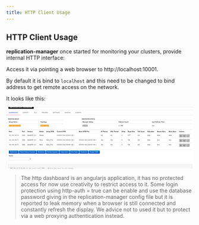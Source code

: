 ```yaml
---
title: HTTP Client Usage
---
```


## HTTP Client Usage

**replication-manager**  once started for monitoring your clusters, provide internal HTTP interface:

Access it via pointing a web browser to  http://localhost:10001.

By default it is bind  to `localhost` and this need to be changed to bind address to get remote access on the network.

It looks like this:

![mrmdash](/images/http.png)

> The http dashboard is an angularjs application, it has no protected access for now use creativity to restrict access to it.
Some login protection using http-auth = true can be enable and use the database password giving in the replication-manager config file but it is reported to leak memory when a browser is still connected and constantly refresh the display. We advice not to used it but to protect via a web proxying authentication instead.   
